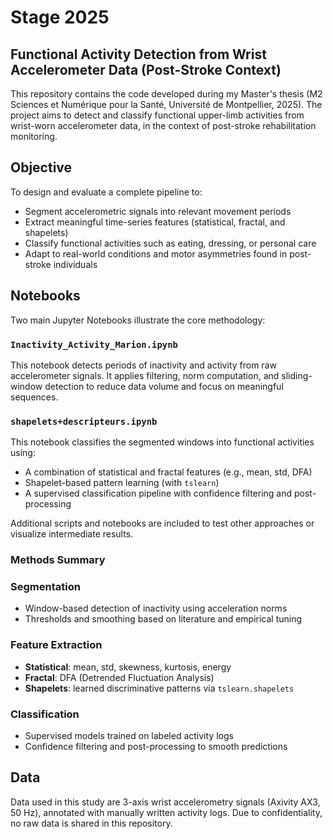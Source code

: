 # Stage 2025
## Functional Activity Detection from Wrist Accelerometer Data (Post-Stroke Context)

This repository contains the code developed during my Master's thesis (M2 Sciences et Numérique pour la Santé, Université de Montpellier, 2025). The project aims to detect and classify functional upper-limb activities from wrist-worn accelerometer data, in the context of post-stroke rehabilitation monitoring.

## Objective

To design and evaluate a complete pipeline to:
- Segment accelerometric signals into relevant movement periods
- Extract meaningful time-series features (statistical, fractal, and shapelets)
- Classify functional activities such as eating, dressing, or personal care
- Adapt to real-world conditions and motor asymmetries found in post-stroke individuals

## Notebooks

Two main Jupyter Notebooks illustrate the core methodology:

###  `Inactivity_Activity_Marion.ipynb`
This notebook detects periods of inactivity and activity from raw accelerometer signals. It applies filtering, norm computation, and sliding-window detection to reduce data volume and focus on meaningful sequences.

###  `shapelets+descripteurs.ipynb`
This notebook classifies the segmented windows into functional activities using:
- A combination of statistical and fractal features (e.g., mean, std, DFA)
- Shapelet-based pattern learning (with `tslearn`)
- A supervised classification pipeline with confidence filtering and post-processing

Additional scripts and notebooks are included to test other approaches or visualize intermediate results.

### Methods Summary

### Segmentation
- Window-based detection of inactivity using acceleration norms
- Thresholds and smoothing based on literature and empirical tuning

### Feature Extraction
- **Statistical**: mean, std, skewness, kurtosis, energy
- **Fractal**: DFA (Detrended Fluctuation Analysis)
- **Shapelets**: learned discriminative patterns via `tslearn.shapelets`

### Classification
- Supervised models trained on labeled activity logs
- Confidence filtering and post-processing to smooth predictions

##  Data

Data used in this study are 3-axis wrist accelerometry signals (Axivity AX3, 50 Hz), annotated with manually written activity logs. Due to confidentiality, no raw data is shared in this repository.



